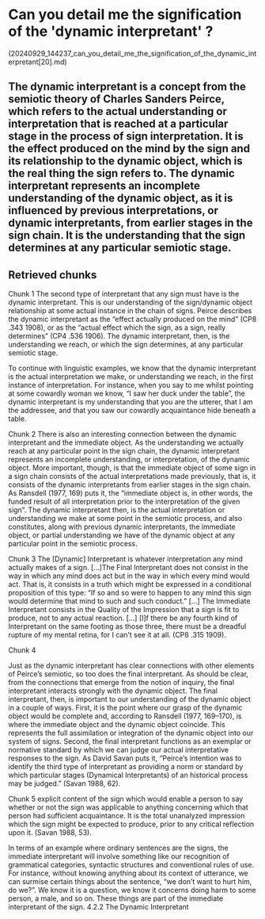 # Can you detail me the signification of the 'dynamic interpretant' ?
(20240929_144237_can_you_detail_me_the_signification_of_the_dynamic_interpretant[20].md)

## The dynamic interpretant is a concept from the semiotic theory of Charles Sanders Peirce, which refers to the actual understanding or interpretation that is reached at a particular stage in the process of sign interpretation. It is the effect produced on the mind by the sign and its relationship to the dynamic object, which is the real thing the sign refers to. The dynamic interpretant represents an incomplete understanding of the dynamic object, as it is influenced by previous interpretations, or dynamic interpretants, from earlier stages in the sign chain. It is the understanding that the sign determines at any particular semiotic stage.

## Retrieved chunks
Chunk 1 
The second type of interpretant that any sign must have is the dynamic interpretant. This is our understanding of the sign/dynamic object relationship at some actual instance in the chain of signs. Peirce describes the dynamic interpretant as the “effect actually produced on the mind” (CP8 .343 1908), or as the “actual effect which the sign, as a sign, really determines” (CP4 .536 1906). The dynamic interpretant, then, is the understanding we reach, or which the sign determines, at any particular semiotic stage.

To continue with linguistic examples, we know that the dynamic interpretant is the actual interpretation we make, or understanding we reach, in the first instance of interpretation. For instance, when you say to me whilst pointing at some cowardly woman we know, “I saw her duck under the table”, the dynamic interpretant is my understanding that you are the utterer, that I am the addressee, and that you saw our cowardly acquaintance hide beneath a table.

Chunk 2 
There is also an interesting connection between the dynamic interpretant and the immediate object. As the understanding we actually reach at any particular point in the sign chain, the dynamic interpretant represents an incomplete understanding, or interpretation, of the dynamic object. More important, though, is that the immediate object of some sign in a sign chain consists of the actual interpretations made previously, that is, it consists of the dynamic interpretants from earlier stages in the sign chain. As Ransdell (1977, 169) puts it, the “immediate object is, in other words, the funded result of all interpretation prior to the interpretation of the given sign”. The dynamic interpretant then, is the actual interpretation or understanding we make at some point in the semiotic process, and also constitutes, along with previous dynamic interpretants, the immediate object, or partial understanding we have of the dynamic object at any particular point in the semiotic process.

Chunk 3 
The [Dynamic] Interpretant is whatever interpretation any mind actually makes of a sign. […]The Final Interpretant does not consist in the way in which any mind does act but in the way in which every mind would act. That is, it consists in a truth which might be expressed in a conditional proposition of this type: “If so and so were to happen to any mind this sign would determine that mind to such and such conduct.” […] The Immediate Interpretant consists in the Quality of the Impression that a sign is fit to produce, not to any actual reaction. […] [I]f there be any fourth kind of Interpretant on the same footing as those three, there must be a dreadful rupture of my mental retina, for I can’t see it at all. (CP8 .315 1909).

Chunk 4 

Just as the dynamic interpretant has clear connections with other elements of Peirce’s semiotic, so too does the final interpretant. As should be clear, from the connections that emerge from the notion of inquiry, the final interpretant interacts strongly with the dynamic object. The final interpretant, then, is important to our understanding of the dynamic object in a couple of ways. First, it is the point where our grasp of the dynamic object would be complete and, according to Ransdell (1977, 169–170), is where the immediate object and the dynamic object coincide. This represents the full assimilation or integration of the dynamic object into our system of signs. Second, the final interpretant functions as an exemplar or normative standard by which we can judge our actual interpretative responses to the sign. As David Savan puts it, “Peirce’s intention was to identify the third type of interpretant as providing a norm or standard by which particular stages (Dynamical Interpretants) of an historical process may be judged.” (Savan 1988, 62).

Chunk 5 
explicit content of the sign which would enable a person to say whether or not the sign was applicable to anything concerning which that person had sufficient acquaintance. It is the total unanalyzed impression which the sign might be expected to produce, prior to any critical reflection upon it. (Savan 1988, 53). 

In terms of an example where ordinary sentences are the signs, the immediate interpretant will involve something like our recognition of grammatical categories, syntactic structures and conventional rules of use. For instance, without knowing anything about its context of utterance, we can surmise certain things about the sentence, “we don’t want to hurt him, do we?”. We know it is a question, we know it concerns doing harm to some person, a male, and so on. These things are part of the immediate interpretant of the sign.
4.2.2 The Dynamic Interpretant


